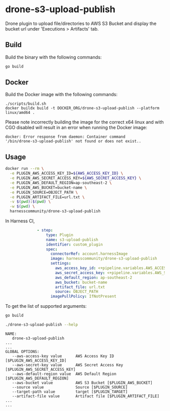# drone-s3-upload-publish

Drone plugin to upload file/directories to AWS S3 Bucket and display the bucket url under 'Executions > Artifacts' tab.

## Build

Build the binary with the following commands:

```bash
go build
```

## Docker

Build the Docker image with the following commands:

```
./scripts/build.sh
docker buildx build -t DOCKER_ORG/drone-s3-upload-publish --platform linux/amd64 .
```

Please note incorrectly building the image for the correct x64 linux and with
CGO disabled will result in an error when running the Docker image:

```
docker: Error response from daemon: Container command
'/bin/drone-s3-upload-publish' not found or does not exist..
```

## Usage

```bash
docker run --rm \
  -e PLUGIN_AWS_ACCESS_KEY_ID=${AWS_ACCESS_KEY_ID} \
  -e PLUGIN_AWS_SECRET_ACCESS_KEY=${AWS_SECRET_ACCESS_KEY} \
  -e PLUGIN_AWS_DEFAULT_REGION=ap-southeast-2 \
  -e PLUGIN_AWS_BUCKET=bucket-name \
  -e PLUGIN_SOURCE=OBJECT_PATH \
  -e PLUGIN_ARTIFACT_FILE=url.txt \
  -v $(pwd):$(pwd) \
  -w $(pwd) \
  harnesscommunity/drone-s3-upload-publish
```

In Harness CI,
```yaml
              - step:
                  type: Plugin
                  name: s3-upload-publish
                  identifier: custom_plugin
                  spec:
                    connectorRef: account.harnessImage
                    image: harnesscommunity/drone-s3-upload-publish
                    settings:
                      aws_access_key_id: <+pipeline.variables.AWS_ACCESS>
                      aws_secret_access_key: <+pipeline.variables.AWS_SECRET>
                      aws_default_region: ap-southeast-2
                      aws_bucket: bucket-name
                      artifact_file: url.txt
                      source: OBJECT_PATH
                    imagePullPolicy: IfNotPresent
```

To get the list of supported arguments:
```bash
go build

./drone-s3-upload-publish --help
```
```
NAME:
   drone-s3-upload-publish
...
...
GLOBAL OPTIONS:
   --aws-access-key value      AWS Access Key ID [$PLUGIN_AWS_ACCESS_KEY_ID]
   --aws-secret-key value      AWS Secret Access Key [$PLUGIN_AWS_SECRET_ACCESS_KEY]
   --aws-default-region value  AWS Default Region [$PLUGIN_AWS_DEFAULT_REGION]
   --aws-bucket value          AWS S3 Bucket [$PLUGIN_AWS_BUCKET]
   --source value              Source [$PLUGIN_SOURCE]
   --target-path value         target [$PLUGIN_TARGET]
   --artifact-file value       Artifact file [$PLUGIN_ARTIFACT_FILE]
...
...
```